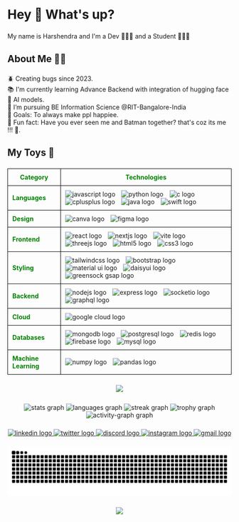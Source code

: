 <h1 align="left">Hey 👋 What's up?</h1>

###

<p align="left">My name is Harshendra and I'm a Dev 👨🏻‍💻 and a Student 👨🏻‍🎓</p>

###

<h2 align="left">About Me 👼🏼</h2>

###

<p align="left">🪲 Creating bugs since 2023.<br>📚 I'm currently learning Advance Backend with integration of hugging face 🤗 AI models.<br>🔭 I’m pursuing BE Information Science @RIT-Bangalore-India<br>🎯 Goals: To always  make ppl happiee.<br>🎲 Fun fact: Have you ever seen me and Batman together? that's coz its me !!! 🦇.</p>

###

<h2 align="left">My Toys 🧸</h2>

###

<table style=" solid black; border-collapse: collapse; width: 100%;">
  <tr>
    <th style="border: 1px solid black; padding: 10px;"><b style="color:green;">Category</b></th>
    <th style="border: 1px solid black; padding: 10px;"><b style="color:green;">Technologies</b></th>
  </tr>
  <tr>
    <td style="border: 1px solid black; padding: 10px;"><b style="color:green;">Languages</b></td>
    <td style="border: 1px solid black; padding: 10px;">
      <img src="https://cdn.jsdelivr.net/gh/devicons/devicon/icons/javascript/javascript-original.svg" height="40" alt="javascript logo" style="margin-right: 10px;" />
      <img src="https://cdn.jsdelivr.net/gh/devicons/devicon/icons/python/python-original.svg" height="40" alt="python logo" style="margin-right: 10px;" />
      <img src="https://cdn.jsdelivr.net/gh/devicons/devicon/icons/c/c-original.svg" height="40" alt="c logo" style="margin-right: 10px;" />
      <img src="https://cdn.jsdelivr.net/gh/devicons/devicon/icons/cplusplus/cplusplus-original.svg" height="40" alt="cplusplus logo" style="margin-right: 10px;" />
      <img src="https://cdn.jsdelivr.net/gh/devicons/devicon/icons/java/java-original.svg" height="40" alt="java logo" style="margin-right: 10px;" />
      <img src="https://cdn.jsdelivr.net/gh/devicons/devicon/icons/swift/swift-original.svg" height="40" alt="swift logo" style="margin-right: 10px;" />
    </td>
  </tr>
  <tr>
    <td style="border: 1px solid black; padding: 10px;"><b style="color:green;">Design</b></td>
    <td style="border: 1px solid black; padding: 10px;">
      <img src="https://cdn.jsdelivr.net/gh/devicons/devicon/icons/canva/canva-original.svg" height="40" alt="canva logo" style="margin-right: 10px;" />
      <img src="https://cdn.jsdelivr.net/gh/devicons/devicon/icons/figma/figma-original.svg" height="40" alt="figma logo" style="margin-right: 10px;" />
    </td>
  </tr>
  <tr>
    <td style="border: 1px solid black; padding: 10px;"><b style="color:green;">Frontend</b></td>
    <td style="border: 1px solid black; padding: 10px;">
      <img src="https://cdn.jsdelivr.net/gh/devicons/devicon/icons/react/react-original.svg" height="40" alt="react logo" style="margin-right: 10px;" />
      <img src="https://cdn.jsdelivr.net/gh/devicons/devicon/icons/nextjs/nextjs-original.svg" height="40" alt="nextjs logo" style="margin-right: 10px;" />
      <img src="https://cdn.jsdelivr.net/gh/devicons/devicon/icons/vite/vite-original.svg" height="40" alt="vite logo" style="margin-right: 10px;" />
      <img src="https://cdn.jsdelivr.net/gh/devicons/devicon/icons/threejs/threejs-original.svg" height="40" alt="threejs logo" style="margin-right: 10px;" />
      <img src="https://cdn.jsdelivr.net/gh/devicons/devicon/icons/html5/html5-original.svg" height="40" alt="html5 logo" style="margin-right: 10px;" />
      <img src="https://cdn.jsdelivr.net/gh/devicons/devicon/icons/css3/css3-original.svg" height="40" alt="css3 logo" style="margin-right: 10px;" />
    </td>
  </tr>
  <tr>
    <td style="border: 1px solid black; padding: 10px;"><b style="color:green;">Styling</b></td>
    <td style="border: 1px solid black; padding: 10px;">
      <img src="https://cdn.jsdelivr.net/gh/devicons/devicon/icons/tailwindcss/tailwindcss-original-wordmark.svg" height="40" alt="tailwindcss logo" style="margin-right: 10px;" />
      <img src="https://cdn.jsdelivr.net/gh/devicons/devicon/icons/bootstrap/bootstrap-original.svg" height="40" alt="bootstrap logo" style="margin-right: 10px;" />
      <img src="https://cdn.jsdelivr.net/gh/devicons/devicon/icons/materialui/materialui-original.svg" height="40" alt="material ui logo" style="margin-right: 10px;" />
      <img src="https://cdn.simpleicons.org/daisyui" height="40" alt="daisyui logo" style="margin-right: 10px;" />
      <img src="https://skillicons.dev/icons?i=gsap" height="40" alt="greensock gsap logo" style="margin-right: 10px;" />
    </td>
  </tr>
  <tr>
    <td style="border: 1px solid black; padding: 10px;"><b style="color:green;">Backend</b></td>
    <td style="border: 1px solid black; padding: 10px;">
      <img src="https://cdn.jsdelivr.net/gh/devicons/devicon/icons/nodejs/nodejs-original.svg" height="40" alt="nodejs logo" style="margin-right: 10px;" />
      <img src="https://skillicons.dev/icons?i=express" height="40" alt="express logo" style="margin-right: 10px;" />
      <img src="https://cdn.jsdelivr.net/gh/devicons/devicon/icons/socketio/socketio-original.svg" height="40" alt="socketio logo" style="margin-right: 10px;" />
      <img src="https://cdn.jsdelivr.net/gh/devicons/devicon/icons/graphql/graphql-plain.svg" height="40" alt="graphql logo" style="margin-right: 10px;" />
    </td>
  </tr>
  <tr>
    <td style="border: 1px solid black; padding: 10px;"><b style="color:green;">Cloud</b></td>
    <td style="border: 1px solid black; padding: 10px;">
      <img src="https://cdn.jsdelivr.net/gh/devicons/devicon/icons/googlecloud/googlecloud-original.svg" height="40" alt="google cloud logo" style="margin-right: 10px;" />
    </td>
  </tr>
  <tr>
    <td style="border: 1px solid black; padding: 10px;"><b style="color:green;">Databases</b></td>
    <td style="border: 1px solid black; padding: 10px;">
      <img src="https://cdn.jsdelivr.net/gh/devicons/devicon/icons/mongodb/mongodb-original.svg" height="40" alt="mongodb logo" style="margin-right: 10px;" />
      <img src="https://cdn.jsdelivr.net/gh/devicons/devicon/icons/postgresql/postgresql-original.svg" height="40" alt="postgresql logo" style="margin-right: 10px;" />
      <img src="https://cdn.jsdelivr.net/gh/devicons/devicon/icons/redis/redis-original.svg" height="40" alt="redis logo" style="margin-right: 10px;" />
      <img src="https://cdn.jsdelivr.net/gh/devicons/devicon/icons/firebase/firebase-plain.svg" height="40" alt="firebase logo" style="margin-right: 10px;" />
      <img src="https://cdn.jsdelivr.net/gh/devicons/devicon/icons/mysql/mysql-original.svg" height="40" alt="mysql logo" style="margin-right: 10px;" />
    </td>
  </tr>
  <tr>
    <td style="border: 1px solid black; padding: 10px;"><b style="color:green;">Machine Learning</b></td>
    <td style="border: 1px solid black; padding: 10px;">
      <img src="https://cdn.jsdelivr.net/gh/devicons/devicon/icons/numpy/numpy-original.svg" height="40" alt="numpy logo" style="margin-right: 10px;" />
      <img src="https://cdn.jsdelivr.net/gh/devicons/devicon/icons/pandas/pandas-original.svg" height="40" alt="pandas logo" style="margin-right: 10px;" />
    </td>
  </tr>
</table>

###

<div align="center">
  <img src="https://profile-counter.glitch.me/harshendram/count.svg?"  />
</div>

###

<div align="center">
  <img src="https://github-readme-stats.vercel.app/api?username=harshendram&hide_title=false&hide_rank=false&show_icons=true&include_all_commits=true&count_private=true&disable_animations=false&theme=gotham&locale=en&hide_border=false&order=1" height="150" alt="stats graph"  />
  <img src="https://github-readme-stats.vercel.app/api/top-langs?username=harshendram&locale=en&hide_title=false&layout=compact&card_width=320&langs_count=5&theme=gotham&hide_border=false&order=2" height="150" alt="languages graph"  />
  <img src="https://streak-stats.demolab.com?user=harshendram&locale=en&mode=daily&theme=gotham&hide_border=false&border_radius=5&order=3" height="147" alt="streak graph"  />
  <img src="https://github-profile-trophy.vercel.app?username=harshendram&theme=matrix&column=-1&row=1&margin-w=8&margin-h=8&no-bg=false&no-frame=false&order=4" height="150" alt="trophy graph"  />
  <img src="https://github-readme-activity-graph.vercel.app/graph?username=harshendram&radius=16&theme=gotham&area=true&order=5" height="300" alt="activity-graph graph"  />
</div>

###

<div align="center">
  <a href="https://www.linkedin.com/in/harshendra-m-2b8bb5299/" target="_blank">
    <img src="https://raw.githubusercontent.com/maurodesouza/profile-readme-generator/master/src/assets/icons/social/linkedin/default.svg" width="52" height="40" alt="linkedin logo"  />
  </a>
  <a href="https://twitter.com" target="_blank">
    <img src="https://raw.githubusercontent.com/maurodesouza/profile-readme-generator/master/src/assets/icons/social/twitter/default.svg" width="52" height="40" alt="twitter logo"  />
  </a>
  <a href="https://discord.gg/qUAjY8jQ" target="_blank">
    <img src="https://raw.githubusercontent.com/maurodesouza/profile-readme-generator/master/src/assets/icons/social/discord/default.svg" width="52" height="40" alt="discord logo"  />
  </a>
  <a href="https://www.instagram.com/harsh._.hehehe?igsh=M2ZydGttOXpjY3o=" target="_blank">
    <img src="https://raw.githubusercontent.com/maurodesouza/profile-readme-generator/master/src/assets/icons/social/instagram/default.svg" width="52" height="40" alt="instagram logo"  />
  </a>
  <a href="https://mail.google.com/mail/?view=cm&fs=1&to=harshendra16@gmail.com" target="_blank">
    <img src="https://raw.githubusercontent.com/maurodesouza/profile-readme-generator/master/src/assets/icons/social/gmail/default.svg" width="52" height="40" alt="gmail logo"  />
  </a>
</div>

###

<img src="https://raw.githubusercontent.com/harshendram/harshendram/output/snake.svg" alt="Snake animation" />

###

<div align="center">
  <img height="200" src="https://tenor.com/bAp6N.gif"  />
</div>

###
